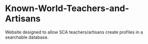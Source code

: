 # Known-World-Teachers-and-Artisans
Website designed to allow SCA teachers/artisans create profiles in a searchable database. 
